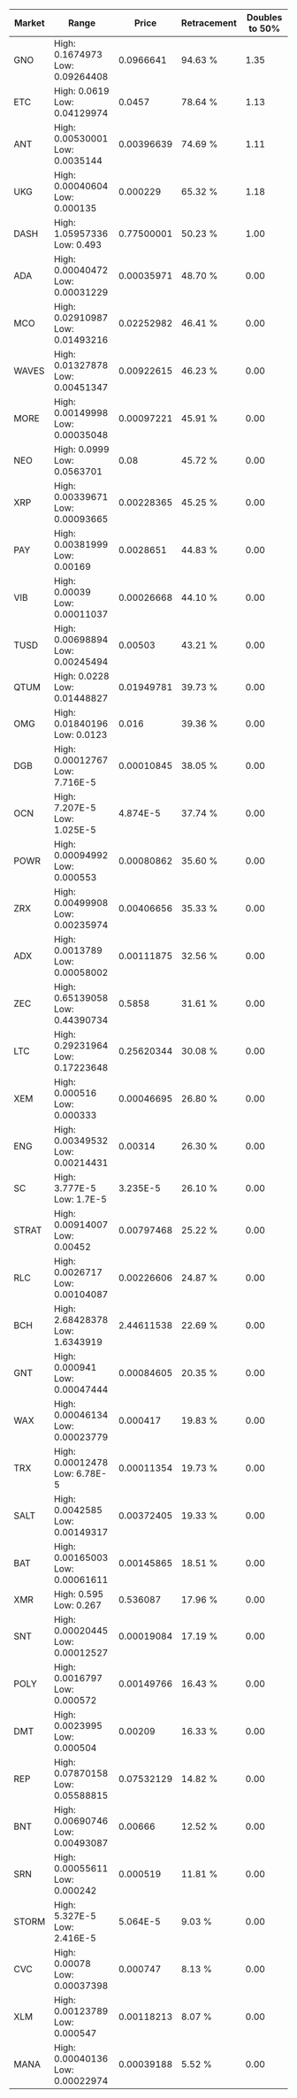 | Market | Range | Price| Retracement | Doubles to 50% |
| --- | --- | --- | --- | --- |
| GNO | High: 0.1674973<br />Low: 0.09264408 | 0.0966641 | 94.63 % | 1.35 |
| ETC | High: 0.0619<br />Low: 0.04129974 | 0.0457 | 78.64 % | 1.13 |
| ANT | High: 0.00530001<br />Low: 0.0035144 | 0.00396639 | 74.69 % | 1.11 |
| UKG | High: 0.00040604<br />Low: 0.000135 | 0.000229 | 65.32 % | 1.18 |
| DASH | High: 1.05957336<br />Low: 0.493 | 0.77500001 | 50.23 % | 1.00 |
| ADA | High: 0.00040472<br />Low: 0.00031229 | 0.00035971 | 48.70 % | 0.00 |
| MCO | High: 0.02910987<br />Low: 0.01493216 | 0.02252982 | 46.41 % | 0.00 |
| WAVES | High: 0.01327878<br />Low: 0.00451347 | 0.00922615 | 46.23 % | 0.00 |
| MORE | High: 0.00149998<br />Low: 0.00035048 | 0.00097221 | 45.91 % | 0.00 |
| NEO | High: 0.0999<br />Low: 0.0563701 | 0.08 | 45.72 % | 0.00 |
| XRP | High: 0.00339671<br />Low: 0.00093665 | 0.00228365 | 45.25 % | 0.00 |
| PAY | High: 0.00381999<br />Low: 0.00169 | 0.0028651 | 44.83 % | 0.00 |
| VIB | High: 0.00039<br />Low: 0.00011037 | 0.00026668 | 44.10 % | 0.00 |
| TUSD | High: 0.00698894<br />Low: 0.00245494 | 0.00503 | 43.21 % | 0.00 |
| QTUM | High: 0.0228<br />Low: 0.01448827 | 0.01949781 | 39.73 % | 0.00 |
| OMG | High: 0.01840196<br />Low: 0.0123 | 0.016 | 39.36 % | 0.00 |
| DGB | High: 0.00012767<br />Low: 7.716E-5 | 0.00010845 | 38.05 % | 0.00 |
| OCN | High: 7.207E-5<br />Low: 1.025E-5 | 4.874E-5 | 37.74 % | 0.00 |
| POWR | High: 0.00094992<br />Low: 0.000553 | 0.00080862 | 35.60 % | 0.00 |
| ZRX | High: 0.00499908<br />Low: 0.00235974 | 0.00406656 | 35.33 % | 0.00 |
| ADX | High: 0.0013789<br />Low: 0.00058002 | 0.00111875 | 32.56 % | 0.00 |
| ZEC | High: 0.65139058<br />Low: 0.44390734 | 0.5858 | 31.61 % | 0.00 |
| LTC | High: 0.29231964<br />Low: 0.17223648 | 0.25620344 | 30.08 % | 0.00 |
| XEM | High: 0.000516<br />Low: 0.000333 | 0.00046695 | 26.80 % | 0.00 |
| ENG | High: 0.00349532<br />Low: 0.00214431 | 0.00314 | 26.30 % | 0.00 |
| SC | High: 3.777E-5<br />Low: 1.7E-5 | 3.235E-5 | 26.10 % | 0.00 |
| STRAT | High: 0.00914007<br />Low: 0.00452 | 0.00797468 | 25.22 % | 0.00 |
| RLC | High: 0.0026717<br />Low: 0.00104087 | 0.00226606 | 24.87 % | 0.00 |
| BCH | High: 2.68428378<br />Low: 1.6343919 | 2.44611538 | 22.69 % | 0.00 |
| GNT | High: 0.000941<br />Low: 0.00047444 | 0.00084605 | 20.35 % | 0.00 |
| WAX | High: 0.00046134<br />Low: 0.00023779 | 0.000417 | 19.83 % | 0.00 |
| TRX | High: 0.00012478<br />Low: 6.78E-5 | 0.00011354 | 19.73 % | 0.00 |
| SALT | High: 0.0042585<br />Low: 0.00149317 | 0.00372405 | 19.33 % | 0.00 |
| BAT | High: 0.00165003<br />Low: 0.00061611 | 0.00145865 | 18.51 % | 0.00 |
| XMR | High: 0.595<br />Low: 0.267 | 0.536087 | 17.96 % | 0.00 |
| SNT | High: 0.00020445<br />Low: 0.00012527 | 0.00019084 | 17.19 % | 0.00 |
| POLY | High: 0.0016797<br />Low: 0.000572 | 0.00149766 | 16.43 % | 0.00 |
| DMT | High: 0.0023995<br />Low: 0.000504 | 0.00209 | 16.33 % | 0.00 |
| REP | High: 0.07870158<br />Low: 0.05588815 | 0.07532129 | 14.82 % | 0.00 |
| BNT | High: 0.00690746<br />Low: 0.00493087 | 0.00666 | 12.52 % | 0.00 |
| SRN | High: 0.00055611<br />Low: 0.000242 | 0.000519 | 11.81 % | 0.00 |
| STORM | High: 5.327E-5<br />Low: 2.416E-5 | 5.064E-5 | 9.03 % | 0.00 |
| CVC | High: 0.00078<br />Low: 0.00037398 | 0.000747 | 8.13 % | 0.00 |
| XLM | High: 0.00123789<br />Low: 0.000547 | 0.00118213 | 8.07 % | 0.00 |
| MANA | High: 0.00040136<br />Low: 0.00022974 | 0.00039188 | 5.52 % | 0.00 |
